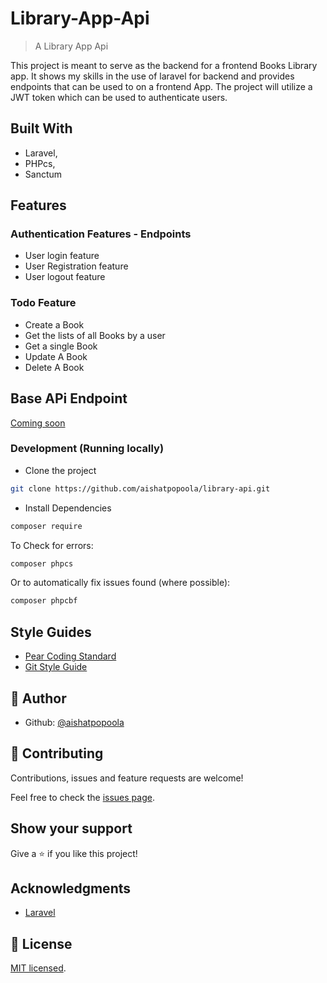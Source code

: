 # Library-App-Api

> A Library App Api

This project is meant to serve as the backend for a frontend Books Library app. It shows my skills in the use of laravel for backend and provides endpoints that can be used to on a frontend App. The project will utilize a JWT token which can be used to authenticate users.

## Built With

- Laravel,
- PHPcs,
- Sanctum

## Features
### Authentication Features - Endpoints
- User login feature
- User Registration feature
- User logout feature

### Todo Feature
- Create a Book
- Get the lists of all Books by a user
- Get a single Book
- Update A Book
- Delete A Book

## Base APi Endpoint

[Coming soon](https://livedemo.com)

### Development (Running locally)

- Clone the project

```bash
git clone https://github.com/aishatpopoola/library-api.git
```

- Install Dependencies

```bash
composer require
```

To Check for errors:

```bash
composer phpcs
```

Or to automatically fix issues found (where possible):

```bash
composer phpcbf
```

## Style Guides

- [Pear Coding Standard](https://pear.php.net/manual/en/standards.php)
- [Git Style Guide](https://udacity.github.io/git-styleguide/)

## 👤 Author

- Github: [@aishatpopoola](https://github.com/aishatpopoola/)

## 🤝 Contributing

Contributions, issues and feature requests are welcome!

Feel free to check the [issues page](../../issues).

## Show your support

Give a ⭐️ if you like this project!

## Acknowledgments

- [Laravel](https://laravel.com/)

## 📝 License

[MIT licensed](./LICENSE).

